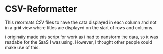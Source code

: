 # CSV-Reformatter
This reformats CSV files to have the data displayed in each column and not in a grid view where titles are displayed on the start of rows and columns. 

I originally made this script for work as I had to transform the data, so it was readable for the SaaS I was using. However, I thought other people could make use of this.
